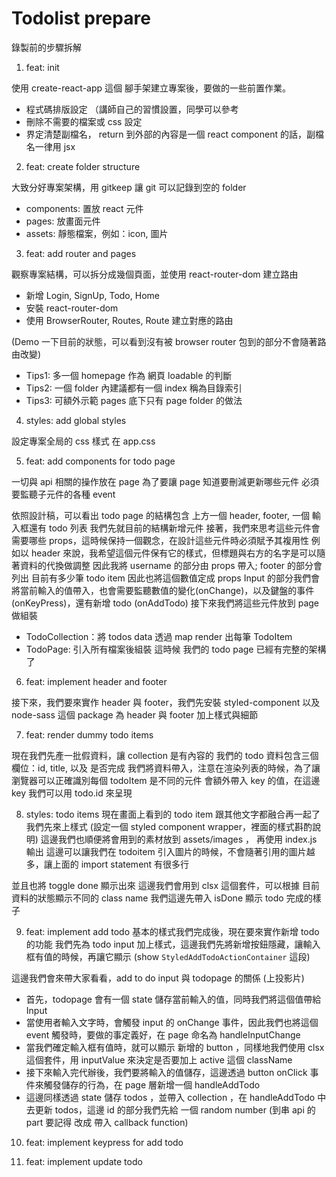# Todolist prepare

錄製前的步驟拆解

1. feat: init

使用 create-react-app 這個 腳手架建立專案後，要做的一些前置作業。
- 程式碼排版設定 （講師自己的習慣設置，同學可以參考
- 刪除不需要的檔案或 css 設定
- 界定清楚副檔名， return 到外部的內容是一個 react component 的話，副檔名一律用 jsx

2. feat: create folder structure

大致分好專案架構，用 gitkeep 讓 git 可以記錄到空的 folder
- components: 置放 react 元件
- pages: 放畫面元件
- assets: 靜態檔案，例如：icon, 圖片

3. feat: add router and pages

觀察專案結構，可以拆分成幾個頁面，並使用 react-router-dom 建立路由
- 新增 Login, SignUp, Todo, Home
- 安裝 react-router-dom
- 使用 BrowserRouter, Routes, Route 建立對應的路由

(Demo 一下目前的狀態，可以看到沒有被 browser router 包到的部分不會隨著路由改變)
* Tips1: 多一個 homepage 作為 網頁 loadable 的判斷
* Tips2: 一個 folder 內建議都有一個 index 稱為目錄索引
* Tips3: 可額外示範 pages 底下只有 page folder 的做法


4. styles: add global styles

設定專案全局的 css 樣式 在 app.css

5. feat: add components for todo page

一切與 api 相關的操作放在 page 
為了要讓 page 知道要刪減更新哪些元件
必須要監聽子元件的各種 event

依照設計稿，可以看出 todo page 的結構包含 上方一個 header, footer, 一個 輸入框還有 todo 列表
我們先就目前的結構新增元件
接著，我們來思考這些元件會需要哪些 props，這時候保持一個觀念，在設計這些元件時必須賦予其複用性
例如以 header 來說，我希望這個元件保有它的樣式，但標題與右方的名字是可以隨著資料的代換做調整
因此我將 username 的部分由 props 帶入; 
footer 的部分會列出 目前有多少筆 todo item 因此也將這個數值定成 props
Input 的部分我們會將當前輸入的值帶入，也會需要監聽數值的變化(onChange)，以及鍵盤的事件(onKeyPress)，還有新增 todo (onAddTodo)
接下來我們將這些元件放到 page 做組裝
- TodoCollection：將 todos data 透過 map render 出每筆 TodoItem
- TodoPage: 引入所有檔案後組裝
這時候 我們的 todo page 已經有完整的架構了

6. feat: implement header and footer

接下來，我們要來實作 header 與 footer，我們先安裝 styled-component 以及 node-sass 這個 package 
為 header 與 footer 加上樣式與細節

7. feat: render dummy todo items

現在我們先產一批假資料，讓 collection 是有內容的
我們的 todo 資料包含三個欄位：id, title, 以及 是否完成
我們將資料帶入，注意在渲染列表的時候，為了讓瀏覽器可以正確識別每個 todoItem 是不同的元件
會額外帶入 key 的值，在這邊 key 我們可以用 todo.id 來呈現

8. styles: todo items
現在畫面上看到的 todo item 跟其他文字都融合再一起了
我們先來上樣式
(設定一個 styled component wrapper，裡面的樣式斟酌說明)
這邊我們也順便將會用到的素材放到 assets/images ， 再使用 index.js 輸出
這邊可以讓我們在 todoitem 引入圖片的時候，不會隨著引用的圖片越多，讓上面的 import statement 有很多行

並且也將 toggle done 顯示出來
這邊我們會用到 clsx 這個套件，可以根據 目前資料的狀態顯示不同的 class name
我們這邊先帶入 isDone 顯示 todo 完成的樣子

9. feat: implement add todo
基本的樣式我們完成後，現在要來實作新增 todo 的功能
我們先為 todo input 加上樣式，這邊我們先將新增按鈕隱藏，讓輸入框有值的時候，再讓它顯示
(show `StyledAddTodoActionContainer` 這段)

這邊我們會來帶大家看看，add to do input 與 todopage 的關係
(上投影片)
- 首先，todopage 會有一個 state 儲存當前輸入的值，同時我們將這個值帶給 Input
- 當使用者輸入文字時，會觸發 input 的 onChange 事件，因此我們也將這個 event 觸發時，要做的事定義好，在 page 命名為 handleInputChange
- 當我們確定輸入框有值時，就可以顯示 新增的 button ，同樣地我們使用 clsx 這個套件，用 inputValue 來決定是否要加上 active 這個 className
- 接下來輸入完代辦後，我們要將輸入的值儲存，這邊透過 button onClick 事件來觸發儲存的行為，在 page 層新增一個 handleAddTodo
- 這邊同樣透過 state 儲存 todos ，並帶入 collection ，在 handleAddTodo 中去更新 todos，這邊 id 的部分我們先給 一個 random number
(到串 api 的 part 要記得 改成 帶入 callback function)

10. feat: implement keypress for add todo


11. feat: implement update todo

